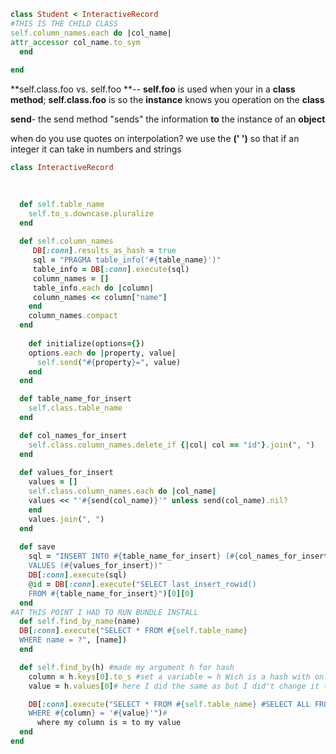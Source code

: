 ```ruby
class Student < InteractiveRecord
#THIS IS THE CHILD CLASS
self.column_names.each do |col_name|
attr_accessor col_name.to_sym
  end
  
end
```

**self.class.foo vs. self.foo **-- **self.foo** is used when your in a **class method**; **self.class.foo** is so the **instance** knows you operation on the **class**

**send**- the send method "sends" the information **to** the instance of an **object**

when do you use quotes on interpolation? we use the **(' ')** so that if an integer it can take in numbers and strings

```ruby
class InteractiveRecord 

    
    
  def self.table_name
    self.to_s.downcase.pluralize
  end
  
  def self.column_names
     DB[:conn].results_as_hash = true
     sql = "PRAGMA table_info('#{table_name}')"
     table_info = DB[:conn].execute(sql)
     column_names = []
     table_info.each do |column|
     column_names << column["name"]
    end
    column_names.compact
  end
  
    def initialize(options={})
    options.each do |property, value|
      self.send("#{property}=", value)
    end
  end

  def table_name_for_insert
    self.class.table_name
  end

  def col_names_for_insert
    self.class.column_names.delete_if {|col| col == "id"}.join(", ")
  end
  
  def values_for_insert
    values = []
    self.class.column_names.each do |col_name|
    values << "'#{send(col_name)}'" unless send(col_name).nil?
    end
    values.join(", ")
  end
  
  def save
    sql = "INSERT INTO #{table_name_for_insert} (#{col_names_for_insert}) 
    VALUES (#{values_for_insert})"
    DB[:conn].execute(sql)
    @id = DB[:conn].execute("SELECT last_insert_rowid() 
    FROM #{table_name_for_insert}")[0][0]
  end
#AT THIS POINT I HAD TO RUN BUNDLE INSTALL
  def self.find_by_name(name)
  DB[:conn].execute("SELECT * FROM #{self.table_name} 
  WHERE name = ?", [name])
  end

  def self.find_by(h) #made my argument h for hash
    column = h.keys[0].to_s #set a variable = h Wich is a hash with only on key, and .keys to grab [0] index wich is the only key and used .to_S to make it a string
    value = h.values[0]# here I did the same as but I did't change it to a string

    DB[:conn].execute("SELECT * FROM #{self.table_name} #SELECT ALL FROM TABLE 
    WHERE #{column} = '#{value}'")#
      where my column is = to my value
  end
end
```

